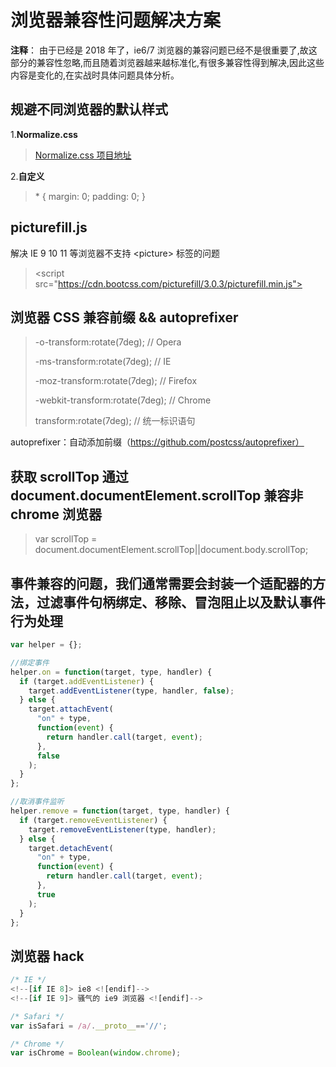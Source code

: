 # 浏览器兼容性问题解决方案

**注释**： 由于已经是 2018 年了，ie6/7 浏览器的兼容问题已经不是很重要了,故这部分的兼容性忽略,而且随着浏览器越来越标准化,有很多兼容性得到解决,因此这些内容是变化的,在实战时具体问题具体分析。

## 规避不同浏览器的默认样式

1.**Normalize.css**

> [Normalize.css 项目地址](https://github.com/necolas/normalize.css)

2.**自定义**

> \* { margin: 0; padding: 0; }

## picturefill.js

解决 IE 9 10 11 等浏览器不支持 \<picture> 标签的问题

> \<script src="https://cdn.bootcss.com/picturefill/3.0.3/picturefill.min.js"></script>

## 浏览器 CSS 兼容前缀 && autoprefixer

> -o-transform:rotate(7deg); // Opera
>
> -ms-transform:rotate(7deg); // IE
>
> -moz-transform:rotate(7deg); // Firefox
>
> -webkit-transform:rotate(7deg); // Chrome
>
> transform:rotate(7deg); // 统一标识语句

autoprefixer：自动添加前缀（https://github.com/postcss/autoprefixer）

## 获取 scrollTop 通过 document.documentElement.scrollTop 兼容非 chrome 浏览器

> var scrollTop = document.documentElement.scrollTop||document.body.scrollTop;

## 事件兼容的问题，我们通常需要会封装一个适配器的方法，过滤事件句柄绑定、移除、冒泡阻止以及默认事件行为处理

```js
var helper = {};

//绑定事件
helper.on = function(target, type, handler) {
  if (target.addEventListener) {
    target.addEventListener(type, handler, false);
  } else {
    target.attachEvent(
      "on" + type,
      function(event) {
        return handler.call(target, event);
      },
      false
    );
  }
};

//取消事件监听
helper.remove = function(target, type, handler) {
  if (target.removeEventListener) {
    target.removeEventListener(type, handler);
  } else {
    target.detachEvent(
      "on" + type,
      function(event) {
        return handler.call(target, event);
      },
      true
    );
  }
};
```

## 浏览器 hack

```js
/* IE */
<!--[if IE 8]> ie8 <![endif]-->
<!--[if IE 9]> 骚气的 ie9 浏览器 <![endif]-->

/* Safari */
var isSafari = /a/.__proto__=='//';

/* Chrome */
var isChrome = Boolean(window.chrome);
```
